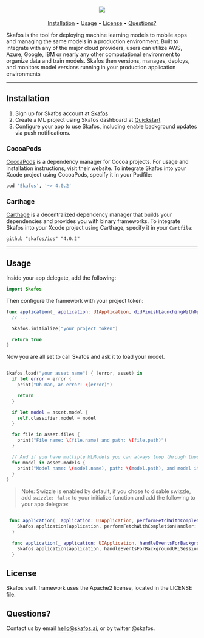 <h1 align="center">
<img src="images/skafos_horizontal_on_white.png">
</h1>

<p align="center">
    <a href="#installation">Installation</a>
  • <a href="#usage">Usage</a>
  • <a href="#license">License</a>
  • <a href="#questions">Questions?</a>
</p>

Skafos is the tool for deploying machine learning models to mobile apps and managing the same models in a production environment. Built to integrate with any of the major cloud providers, users can utilize AWS, Azure, Google, IBM or nearly any other computational environment to organize data and train models. Skafos then versions, manages, deploys, and monitors model versions running in your production application environments

---

## Installation

1. Sign up for Skafos account at [Skafos](https://skafos.io)
2. Create a ML project using Skafos dashboard at [Quickstart](http://dashboard.metismachine.io/quickstart/project)
3. Configure your app to use Skafos, including enable background updates via push notifications.

### CocoaPods
[CocoaPods](https://cocoapods.org) is a dependency manager for Cocoa projects. For usage and installation instructions, visit their website. 
To integrate Skafos into your Xcode project using CocoaPods, specify it in your Podfile:

```ruby
pod 'Skafos', '~> 4.0.2'
```

### Carthage
[Carthage](https://github.com/Carthage/Carthage) is a decentralized dependency manager that builds your dependencies and provides you with binary frameworks. 
To integrate Skafos into your Xcode project using Carthage, specify it in your `Cartfile`:

```ogdl
github "skafos/ios" "4.0.2"
```

---

## Usage
Inside your app delegate, add the following:

```swift
import Skafos
```

Then configure the framework with your project token:

```swift
func application(_ application: UIApplication, didFinishLaunchingWithOptions launchOptions: [UIApplication.LaunchOptionsKey: Any]?) -> Bool {
  // ...

  Skafos.initialize("your project token")

  return true
}
```

Now you are all set to call Skafos and ask it to load your model.

```swift

Skafos.load("your asset name") { (error, asset) in
  if let error = error {
    print("Oh man, an error: \(error)")

    return
  }

  if let model = asset.model {
    self.classifier.model = model
  }

  for file in asset.files {
    print("File name: \(file.name) and path: \(file.path)")
  }

  // And if you have multiple MLModels you can always loop through those too:
  for model in asset.models {
    print("Model name: \(model.name), path: \(model.path), and model itself: \(model.model)")
  }
}

```


>
> Note: Swizzle is enabled by default, if you chose to disable swizzle, add `swizzle: false` to your initialize function and add the following to your app delegate:
>

```swift

 func application(_ application: UIApplication, performFetchWithCompletionHandler completionHandler: @escaping (UIBackgroundFetchResult) -> Void) {
    Skafos.application(application, performFetchWithCompletionHandler: completionHandler)
  }

  func application(_ application: UIApplication, handleEventsForBackgroundURLSession identifier: String, completionHandler: @escaping () -> Void) {
    Skafos.application(application, handleEventsForBackgroundURLSession: identifier, completionHandler: completionHandler)
  }

```


## License

Skafos swift framework uses the Apache2 license, located in the LICENSE file.

## Questions?

Contact us by email <a href="mailto:..">hello@skafos.ai</a>, or by twitter @skafos.
